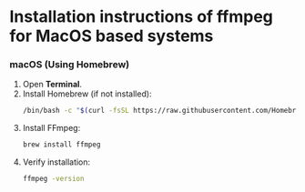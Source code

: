 # Installation instructions of ffmpeg for MacOS based systems

### **macOS (Using Homebrew)**
1. Open **Terminal**.
2. Install Homebrew (if not installed):
   ```sh
   /bin/bash -c "$(curl -fsSL https://raw.githubusercontent.com/Homebrew/install/HEAD/install.sh)"
   ```
3. Install FFmpeg:
   ```sh
   brew install ffmpeg
   ```
4. Verify installation:
   ```sh
   ffmpeg -version
   ```


